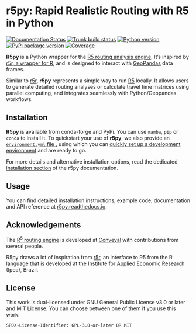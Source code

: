 # r5py: Rapid Realistic Routing with R5 in Python

[![Documentation Status](https://readthedocs.org/projects/r5py/badge/?version=stable)](https://r5py.readthedocs.io/en/stable/?badge=stable)
[![Trunk build status](https://github.com/r5py/r5py/actions/workflows/build-merged-pull-requests.yml/badge.svg)](https://github.com/r5py/r5py/actions/workflows/build-merged-pull-requests.yml)
[![Python version](https://img.shields.io/pypi/pyversions/r5py)](https://pypi.org/project/r5py)
[![PyPi package version](https://img.shields.io/pypi/v/r5py)](https://pypi.org/project/r5py)
[![Coverage](https://codecov.io/gh/r5py/r5py/branch/main/graph/badge.svg?token=WG8RBMZBK6)](https://codecov.io/gh/r5py/r5py)

**R5py** is a Python wrapper for the [R5 routing analysis
engine](https://github.com/conveyal/r5). It’s inspired by [r5r, a wrapper for
R](https://ipeagit.github.io/r5r/), and is designed to interact with
[GeoPandas](https://geopandas.org/) data frames.

Similar to [r5r](https://ipeagit.github.io/r5r/), **r5py** represents a simple
way to run [R5](https://github.com/conveyal/r5) locally. It allows users to
generate detailed routing analyses or calculate travel time matrices using
parallel computing, and integrates seamlessly with Python/Geopandas workflows.


## Installation

**R5py** is available from conda-forge and PyPi. You can use `mamba`, `pip` or `conda` to install it.
To quickstart your use of **r5py**, we also provide an [`environment.yml` file ](ci/r5py_distro.yaml),
using which you can [quickly set up a development environment](https://docs.conda.io/projects/conda/en/latest/user-guide/tasks/manage-environments.html#creating-an-environment-from-an-environment-yml-file) and are ready to go.

For more details and alternative installation options, read the dedicated [installation section](https://r5py.readthedocs.io/en/latest/installation.html) of the r5py documentation.

## Usage

You can find detailed installation instructions, example code, documentation and
API reference at [r5py.readthedocs.io](https://r5py.readthedocs.io).


## Acknowledgements

The [R<sup>5</sup> routing engine](https://github.com/conveyal/r5) is developed
at [Conveyal](https://www.conveyal.com/) with contributions from several people.

R5py draws a lot of inspiration from [r5r](https://github.com/ipeaGIT/r5r/), an
interface to R5 from the R language that is developed at the Institute for Applied
Economic Research (Ipea), Brazil.

<!--//

TODO:
Citation (at least a Zenodo link, first; then also a software paper)

//-->

## License

This work is dual-licensed under GNU General Public License v3.0 or later and MIT License. You can choose between one of them if you use this work.

`SPDX-License-Identifier: GPL-3.0-or-later OR MIT`
